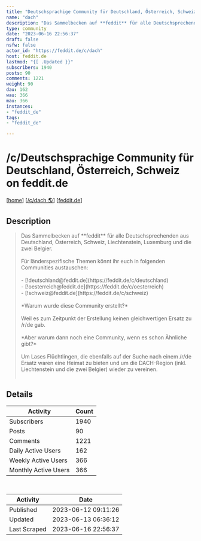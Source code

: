 ```yaml
---
title: "Deutschsprachige Community für Deutschland, Österreich, Schweiz" 
name: "dach"
description: "Das Sammelbecken auf **feddit** für alle Deutschsprechenden aus Deutschland, Österreich, Schweiz, Liechtenstein, Luxemburg und die zwei Belgier.Für länderspezifische Themen könnt ihr euch in folgenden Communities austauschen:- [!deutschland@feddit.de](https://feddit.de/c/deutschland) - [!oesterreich@feddit.de](https://feddit.de/c/oesterreich)- [!schweiz@feddit.de](https://feddit.de/c/schweiz) *Warum wurde diese Community erstellt?*Weil es zum Zeitpunkt der Erstellung keinen gleichwertigen Ersatz zu /r/de gab.*Aber warum dann noch eine Community, wenn es schon Ähnliche gibt?*Um Lases Flüchtlingen, die ebenfalls auf der Suche nach einem /r/de Ersatz waren eine Heimat zu bieten und um die DACH-Region (inkl. Liechtenstein und die zwei Belgier) wieder zu vereinen."
type: community
date: "2023-06-16 22:56:37"
draft: false
nsfw: false
actor_id: "https://feddit.de/c/dach"
host: feddit.de
lastmod: "{[ .Updated }}"
subscribers: 1940
posts: 90
comments: 1221
weight: 90
dau: 162
wau: 366
mau: 366
instances:
- "feddit_de"
tags: 
- "feddit_de"

---
```


# /c/Deutschsprachige Community für Deutschland, Österreich, Schweiz on feddit.de

[[home](/)]
[[/c/dach 🌎](https://feddit.de/c/dach)]
[[feddit.de](/instances/feddit_de)]


## Description 

<blockquote class="description">
Das Sammelbecken auf **feddit** für alle Deutschsprechenden aus Deutschland, Österreich, Schweiz, Liechtenstein, Luxemburg und die zwei Belgier.<br><br>Für länderspezifische Themen könnt ihr euch in folgenden Communities austauschen:<br><br>- [!deutschland@feddit.de](https://feddit.de/c/deutschland) <br>- [!oesterreich@feddit.de](https://feddit.de/c/oesterreich)<br>- [!schweiz@feddit.de](https://feddit.de/c/schweiz) <br><br>*Warum wurde diese Community erstellt?*<br><br>Weil es zum Zeitpunkt der Erstellung keinen gleichwertigen Ersatz zu /r/de gab.<br><br>*Aber warum dann noch eine Community, wenn es schon Ähnliche gibt?*<br><br>Um Lases Flüchtlingen, die ebenfalls auf der Suche nach einem /r/de Ersatz waren eine Heimat zu bieten und um die DACH-Region (inkl. Liechtenstein und die zwei Belgier) wieder zu vereinen.<br><br>
</blockquote>


## Details

| Activity | Count  |
|----------------------|---|
| Subscribers          | 1940 |
| Posts                | 90  |
| Comments             | 1221  |
| Daily Active Users   | 162  |
| Weekly Active Users  | 366  |
| Monthly Active Users | 366  |

<br>

| Activity | Date |
|----------------------|---|
| Published            | 2023-06-12 09:11:26 |
| Updated              | 2023-06-13 06:36:12 |
| Last Scraped         | 2023-06-16 22:56:37 |
